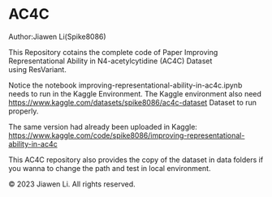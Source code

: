 # AC4C
Author:Jiawen Li(Spike8086)

This Repository cotains the complete code of Paper 
Improving Representational Ability in N4-acetylcytidine (AC4C) Dataset using ResVariant.

Notice the notebook improving-representational-ability-in-ac4c.ipynb needs to run in the Kaggle Environment.
The Kaggle environment also need https://www.kaggle.com/datasets/spike8086/ac4c-dataset Dataset to run properly.

The same version had already been uploaded in Kaggle: https://www.kaggle.com/code/spike8086/improving-representational-ability-in-ac4c

This AC4C repository also provides the copy of the dataset in data folders if you wanna to change the path and test in local environment.


© 2023 Jiawen Li. All rights reserved.
